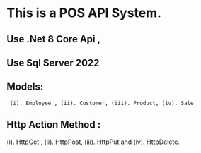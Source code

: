 This is a POS API System.
==============================================================
Use .Net 8 Core Api ,
--------------------
Use Sql Server 2022
---------------------
Models:
-------
     (i). Employee , (ii). Customer, (iii). Product, (iv). Sale

Http Action Method :
--------------------
(i). HttpGet , (ii). HttpPost,  (iii). HttpPut and (iv). HttpDelete.

